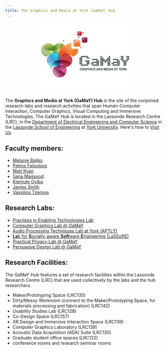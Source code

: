 ```yaml
---
title: The Graphics and Media at York (GaMaY) Hub
---
```

<p align="center">
  <img src="assets/GaMaY_512x380.png" alt="Image of GaMaY Icon that is an abstracted cluster of grapes with digital elements" width="300">
</p>

The **Graphics and Media at York (GaMaY) Hub** is the site of the conjoined research labs and research activities that span Human-Computer Interaction, Computer Graphics, Visual Computing and Immersive Technologies.
The GaMaY Hub is located in the Lassonde Research Centre (LRC), in the [Department of Electrical Engineering and Computer Science](https://lassonde.yorku.ca/eecs/) in the [Lassonde School of Engineering](https://lassonde.yorku.ca/) at [York University](https://www.yorku.ca/). Here's how to [Visit Us](Visit%20Us.md).
## Faculty members:
- [Melanie Baljko](https://lassonde.yorku.ca/users/mb)
- [Petros Faloutsos](https://lassonde.yorku.ca/users/pfal)
- [Matt Kyan](https://lassonde.yorku.ca/users/mkyan)
- [Sana Maqsood](https://lassonde.yorku.ca/users/smaqsood)
- [Kiemute Oyibo](https://lassonde.yorku.ca/users/koyibo/)
- [James Smith](https://lassonde.yorku.ca/users/drsmith/)
- [Vassilios Tzerpos](https://lassonde.yorku.ca/users/bil/)
## Research Labs:
- [Practises in Enabling Technologies Lab](https://piet.apps01.yorku.ca/)
- [Computer Graphics Lab @ GaMaY](https://lassonde.yorku.ca/users/pfal)
- [Audio Processing Techniques Lab at York (APTLY)](https://bil.eecs.yorku.ca/aptly-lab/)
- [**La**b for **S**ocially-aware **Soft**ware **E**ngineering (LaSSoftE)](https://bil.eecs.yorku.ca/lassofte/)
- [Practical Privacy Lab @ GaMaY](https://lassonde.yorku.ca/users/smaqsood)
- [Persuasive Design Lab @ GaMaY](https://lassonde.yorku.ca/users/koyibo)
## Research Facilities:
The GaMaY Hub features a set of research facilities within the Lassonde Research Centre (LRC) that are used collectively by the labs and the hub researchers.
- Maker/Prototyping Space (LRC135)
- Dirty/Messy Workroom (connect to the Maker/Prototyping Space, for materials processing and fabrication) (LRC142)
- Usability Studies Lab (LRC128)
- Co-Design Space (LRC157)
- XR Design and Immersive Interaction Space (LRC139)
- Computer Graphics Laboratory (LRC139)
- Acoustic Data Acquisition (ADA) Suite (LRC130) 
- Graduate student office spaces (LRC122)
- conference rooms and research seminar rooms